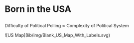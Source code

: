 <!-- # Born in the USA -->

# <p class="fragment" data-fragment-index="1">Born in the USA</class>

Difficulty of Political Polling ∝ Complexity of Political System

<p class="fragment" data-fragment-index="1">![US Map](lib/img/Blank_US_Map_With_Labels.svg)</class>
